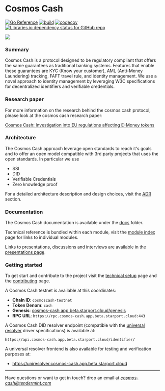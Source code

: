 # Cosmos Cash

[![Go Reference](https://pkg.go.dev/badge/github.com/allinbits/cosmos-cash.svg)](https://pkg.go.dev/github.com/allinbits/cosmos-cash)
[![build](https://github.com/allinbits/cosmos-cash/actions/workflows/ci.yaml/badge.svg?branch=main)](https://github.com/allinbits/cosmos-cash/actions/workflows/ci.yaml)
[![codecov](https://codecov.io/gh/allinbits/cosmos-cash/branch/main/graph/badge.svg?token=NLT5ZWM460)](https://codecov.io/gh/allinbits/cosmos-cash)
[![Libraries.io dependency status for GitHub repo](https://img.shields.io/librariesio/github/allinbits/cosmos-cash)](https://libraries.io/go/github.com%2Fallinbits%2Fcosmos-cash)

![](https://miro.medium.com/max/1000/1*8Wx44uvyJxpZUVS0WojMNw.png)


### Summary

Cosmos Cash is a protocol designed to be regulatory compliant that offers the same guarantees as traditional banking systems. Features that enable these guarantees are KYC (Know your customer), AML (Anti-Money Laundering) tracking, FAFT travel rule, and identity management. We use a novel approach to identity management by leveraging W3C specifications for decentralized identifiers and verifiable credentials.

### Research paper

For more information on the research behind the cosmos cash protocol, please look at the cosmos cash research paper:

[Cosmos Cash: Investigation into EU regulations affecting E-Money tokens](https://drive.google.com/file/d/1zmEyA8kA0uAIRGDKxYElOKvjtz4f_Ep5/view)


### Architecture

The Cosmos Cash approach leverage open standards to reach it's goals and to offer an open model compatible with 3rd party projects that uses the open standards. In particular we use 
- SSI 
- DID
- Verifiable Credentials
- Zero knowledge proof  

For a detailed architecture description and design choices, visit the [ADR](./docs/Explanation/ADR) section. 

### Documentation

The Cosmos Cash documentation is available under the [docs](./docs) folder. 

Technical reference is bundled within each module, visit the [module index](./docs/Reference/MODULES.md) page for links to individual modules.

Links to presentations, discussions and interviews are available in the [presentations page](./docs/Explanation/presentations.md).

### Getting started 

To get start and contribute to the project visit the [technical setup](./TECHNICAL-SETUP.md) page and the [contributing](./CONTRIBUTING.md) page.


A Cosmos Cash testnet is available at this coordinates:

- **Chain ID**: `cosmoscash-testnet`
- **Token Denom**: `cash`
- **Genesis**: [cosmos-cash.app.beta.starport.cloud/genesis](https://cosmos-cash.app.beta.starport.cloud/genesis?)
- **RPC URL**:  `https://rpc.cosmos-cash.app.beta.starport.cloud:443`

A Cosmos Cash DID resolver endpoint (compatible with the [universal resolver](https://github.com/decentralized-identity/universal-resolver) driver specifications) is available at:

```
https://api.cosmos-cash.app.beta.starport.cloud/identifier/
```

A universal resolver frontend is also available for testing and verification purposes at:
- https://uniresolver.cosmos-cash.app.beta.starport.cloud

--- 

Have questions or want to get in touch? drop an email at *cosmos-cash@tendermint.com*
